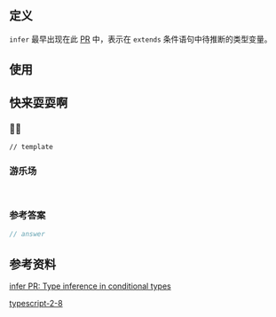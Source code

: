 ## 定义

`infer` 最早出现在此 [PR](https://github.com/Microsoft/TypeScript/pull/21496) 中，表示在 `extends` 条件语句中待推断的类型变量。

## 使用

## 快来耍耍啊

### 🌰🌰

<!-- 题目 -->

```
// template
```

### 游乐场

<br />

<Editor
  value='// enjoy yourself'
/>

### 参考答案

```ts
// answer
```

## 参考资料

[infer PR: Type inference in conditional types](https://github.com/Microsoft/TypeScript/pull/21496)

[typescript-2-8](https://www.typescriptlang.org/docs/handbook/release-notes/typescript-2-8.html)
